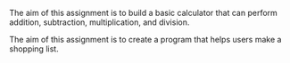  The aim of this assignment is to build a basic calculator that can perform addition, subtraction, multiplication, and division.
 
 The aim of this assignment is to create a program that helps users make a shopping list. 
